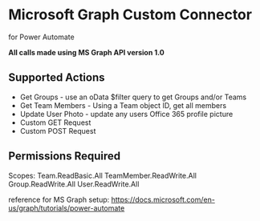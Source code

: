 # Microsoft Graph Custom Connector
for Power Automate

**All calls made using MS Graph API version 1.0**

## Supported Actions
* Get Groups - use an oData $filter query to get Groups and/or Teams
* Get Team Members - Using a Team object ID, get all members
* Update User Photo - update any users Office 365 profile picture
* Custom GET Request
* Custom POST Request

## Permissions Required
Scopes: Team.ReadBasic.All TeamMember.ReadWrite.All Group.ReadWrite.All User.ReadWrite.All

reference for MS Graph setup:
https://docs.microsoft.com/en-us/graph/tutorials/power-automate
